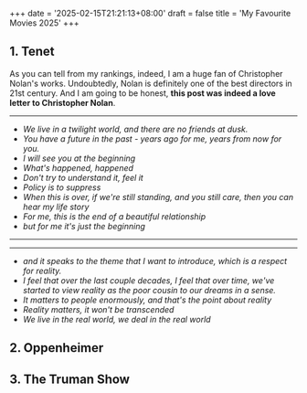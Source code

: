 +++
date = '2025-02-15T21:21:13+08:00'
draft = false
title = 'My Favourite Movies 2025'
+++

## 1. Tenet
As you can tell from my rankings, indeed, I am a huge fan of Christopher Nolan's works. Undoubtedly, Nolan is definitely one of the best directors in 21st century.  And I am going to be honest, **this post was indeed a love letter to Christopher Nolan**.

---
- *We live in a twilight world, and there are no friends at dusk.*
- *You have a future in the past - years ago for me, years from now for you.*
- *I will see you at the beginning*  
- *What's happened, happened*
- *Don't try to understand it, feel it*
- *Policy is to suppress*
- *When this is over, if we're still standing, and you still care, then you can hear my life story*
- *For me, this is the end of a beautiful relationship*
- *but for me it's just the beginning*
---  


---
- *and it speaks to the theme that I want to introduce, which is a respect for reality.*
- *I feel that over the last couple decades, I feel that over time, we've started to view reality as the poor cousin to our dreams in a sense.*
- *It matters to people enormously, and that's the point about reality*
- *Reality matters, it won't be transcended*
- *We live in the real world, we deal in the real world*

## 2. Oppenheimer
## 3. The Truman Show
 
